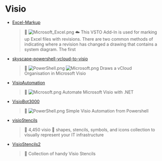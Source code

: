 # Visio
- [Excel-Markup](<https://github.com/Thamielis/Excel-Markup>)
	> :memo: ![Microsoft_Excel.png](../images/Microsoft_Excel.png) :cloud: This VSTO Add-In is used for marking up Excel files with revisions. There are two common methods of indicating where a revision has changed a drawing that contains a system diagram. The first  
- [skyscape-powershell-vcloud-to-visio](<https://github.com/Thamielis/skyscape-powershell-vcloud-to-visio>)
	> :memo: ![PowerShell.png](../images/PowerShell.png) ![Microsoft.png](../images/Microsoft.png) Draws a vCloud Organisation in Microsoft Visio 
- [VisioAutomation](<https://github.com/Thamielis/VisioAutomation>)
	> :memo: ![Microsoft.png](../images/Microsoft.png) Automate Microsoft Visio with .NET 
- [VisioBot3000](<https://github.com/Thamielis/VisioBot3000>)
	> :memo: ![PowerShell.png](../images/PowerShell.png) Simple Visio Automation from Powershell 
- [visioStencils](<https://github.com/Thamielis/visioStencils>)
	> :memo: 4,450 visio :art: shapes, stencils, symbols, and icons collection to visually represent your IT infrastructure 
- [VisioStencils2](<https://github.com/Thamielis/VisioStencils2>)
	> :memo: Collection of handy Visio Stencils 

